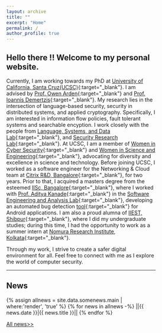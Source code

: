 ```yaml
---
layout: archive
title: ""
excerpt: "Home"
permalink: /
author_profile: true
---
```


<style>
* {
  box-sizing: border-box;
}

/* Create two equal columns that floats next to each other */
.columnDate {
  font-size: 45px
  float: left;
  width: 100px;
  padding: 35px;
  height: 100px; /* Should be removed. Only for demonstration */
  color: Blue;
}
.columnTitle {
  font-size: 45px
  float: left;
  width: 700px;
  padding: 35px;
  height: 100px; /* Should be removed. Only for demonstration */
  color: Blue
}

/* Clear floats after the columns */
.row:after {
  content: "";
  display: table;
  font-size: 45px
  clear: both;
}
</style>

 <!--link rel="stylesheet" href="https://priyanka-mondal.github.io/styles.css"-->
<h2> Hello there !! Welcome to my personal website. </h2>  

Currently, I am working towards my PhD at [University of California, Santa Cruz(UCSC)](https://www.ucsc.edu/about/){:target="_blank"}. I am advised by [Prof. Owen Arden](https://owenarden.github.io/home/){:target="_blank"} and [Prof. Ioannis Demertzis](https://idemertzis.com){:target="_blank"}. 
My research lies in the intersection of language-based security, security in distributed systems, 
and applied cryptography. Specifically, I am interested in information flow policies, 
fault tolerant systems and searchable encyption. I work closely with the people from [Language, Systems, and Data Lab](https://lsd.ucsc.edu){:target="_blank"}, and [Security Research Lab](https://srl-ucsc.github.io/seminar.html){:target="_blank"}. At UCSC, I am a member of [Women in Cyber Security](https://www.wicys.org){:target="_blank"} 
and [Women in Science and Engineering](https://wiseucsc.wixsite.com/wise){:target="_blank"}, 
advocating for diversity and excellence in science and technology. Before joining UCSC, I worked as a software engineer for the Networking & Cloud team at [Citrix R&D, Bangalore](https://www.citrix.com){:target="_blank"}, for two years. Prior to that, 
I acquired a masters degree from the esteemed [IISc, Bangalore](https://iisc.ac.in){:target="_blank"}, where I worked with [Prof. Aditya Kanade](https://www.linkedin.com/in/aditya-kanade-572113139/){:target="_blank"} in the [Software Engineering and Analysis Lab](https://www.iisc-seal.net){:target="_blank"}, developing an automated bug detection [tool](https://drive.google.com/file/d/0B0yDXlBaWkDwamZoRnZDYTZlNTg/view?usp=drive_link&resourcekey=0-arHXT1Dx5MEKqy6SfSSdKA){:target="_blank"} for Android applications. 
I am also a proud alumna of [IIEST, Shibpur](https://www.iiests.ac.in){:target="_blank"}, where I did my undergraduate studies; 
during this time, I had the opportunity to work as a summer intern at [Nomura Research Institute, Kolkata](https://www.nrifintech.com){:target="_blank"}.

Through my work, I strive to create a safer digital environment for all. 
Feel free to connect with me as I explore the world of computer security.

<hr>

## News

{% assign allnews = site.data.somenews.main | where:'render', 'true' %}
{% for news in allnews -%}
 ||{{ news.date }}|{{ news.title }}||
{% endfor %}

[All news>>](https://priyanka-mondal.github.io/news/)

<!--footer-->
<!--div class="page__footer-follow"> 
<div class="page__footer-copyright">
  <div class="website-counter"></div> 
</div-->
<!--/footer-->

